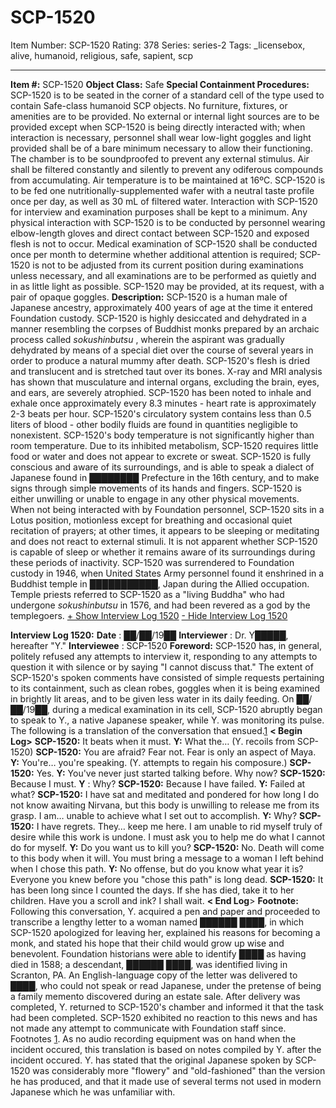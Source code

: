 # SCP-1520
Item Number: SCP-1520
Rating: 378
Series: series-2
Tags: _licensebox, alive, humanoid, religious, safe, sapient, scp

---

**Item #:** SCP-1520
**Object Class:** Safe
**Special Containment Procedures:** SCP-1520 is to be seated in the corner of a standard cell of the type used to contain Safe-class humanoid SCP objects. No furniture, fixtures, or amenities are to be provided. No external or internal light sources are to be provided except when SCP-1520 is being directly interacted with; when interaction is necessary, personnel shall wear low-light goggles and light provided shall be of a bare minimum necessary to allow their functioning. The chamber is to be soundproofed to prevent any external stimulus. Air shall be filtered constantly and silently to prevent any odiferous compounds from accumulating. Air temperature is to be maintained at 16ºC.
SCP-1520 is to be fed one nutritionally-supplemented wafer with a neutral taste profile once per day, as well as 30 mL of filtered water. Interaction with SCP-1520 for interview and examination purposes shall be kept to a minimum. Any physical interaction with SCP-1520 is to be conducted by personnel wearing elbow-length gloves and direct contact between SCP-1520 and exposed flesh is not to occur. Medical examination of SCP-1520 shall be conducted once per month to determine whether additional attention is required; SCP-1520 is not to be adjusted from its current position during examinations unless necessary, and all examinations are to be performed as quietly and in as little light as possible.
SCP-1520 may be provided, at its request, with a pair of opaque goggles.
**Description:** SCP-1520 is a human male of Japanese ancestry, approximately 400 years of age at the time it entered Foundation custody. SCP-1520 is highly desiccated and dehydrated in a manner resembling the corpses of Buddhist monks prepared by an archaic process called _sokushinbutsu_ , wherein the aspirant was gradually dehydrated by means of a special diet over the course of several years in order to produce a natural mummy after death. SCP-1520's flesh is dried and translucent and is stretched taut over its bones. X-ray and MRI analysis has shown that musculature and internal organs, excluding the brain, eyes, and ears, are severely atrophied. SCP-1520 has been noted to inhale and exhale once approximately every 8.3 minutes - heart rate is approximately 2-3 beats per hour. SCP-1520's circulatory system contains less than 0.5 liters of blood - other bodily fluids are found in quantities negligible to nonexistent. SCP-1520's body temperature is not significantly higher than room temperature. Due to its inhibited metabolism, SCP-1520 requires little food or water and does not appear to excrete or sweat.
SCP-1520 is fully conscious and aware of its surroundings, and is able to speak a dialect of Japanese found in ████████ Prefecture in the 16th century, and to make signs through simple movements of its hands and fingers. SCP-1520 is either unwilling or unable to engage in any other physical movements. When not being interacted with by Foundation personnel, SCP-1520 sits in a Lotus position, motionless except for breathing and occasional quiet recitation of prayers; at other times, it appears to be sleeping or meditating and does not react to external stimuli. It is not apparent whether SCP-1520 is capable of sleep or whether it remains aware of its surroundings during these periods of inactivity.
SCP-1520 was surrendered to Foundation custody in 1946, when United States Army personnel found it enshrined in a Buddhist temple in ███████████, Japan during the Allied occupation. Temple priests referred to SCP-1520 as a "living Buddha" who had undergone _sokushinbutsu_ in 1576, and had been revered as a god by the templegoers.
[\+ Show Interview Log 1520](javascript:;)
[\- Hide Interview Log 1520](javascript:;)
  
**Interview Log 1520:**
**Date** : ██/██/19██
**Interviewer** : Dr. Y█████, hereafter "Y."
**Interviewee** : SCP-1520
**Foreword:** SCP-1520 has, in general, politely refused any attempts to interview it, responding to any attempts to question it with silence or by saying "I cannot discuss that." The extent of SCP-1520's spoken comments have consisted of simple requests pertaining to its containment, such as clean robes, goggles when it is being examined in brightly lit areas, and to be given less water in its daily feeding. On ██/██/19██, during a medical examination in its cell, SCP-1520 abruptly began to speak to Y., a native Japanese speaker, while Y. was monitoring its pulse. The following is a translation of the conversation that ensued.[1](javascript:;)
**< Begin Log>**
**SCP-1520:** It beats when it must.
**Y:** What the… (Y. recoils from SCP-1520)
**SCP-1520:** You are afraid? Fear not. Fear is only an aspect of Maya.
**Y:** You're… you're speaking. (Y. attempts to regain his composure.)
**SCP-1520:** Yes.
**Y:** You've never just started talking before. Why now?
**SCP-1520:** Because I must.
**Y** : Why?
**SCP-1520:** Because I have failed.
**Y:** Failed at what?
**SCP-1520:** I have sat and meditated and pondered for how long I do not know awaiting Nirvana, but this body is unwilling to release me from its grasp. I am… unable to achieve what I set out to accomplish.
**Y:** Why?
**SCP-1520:** I have regrets. They… keep me here. I am unable to rid myself truly of desire while this work is undone. I must ask you to help me do what I cannot do for myself.
**Y:** Do you want us to kill you?
**SCP-1520:** No. Death will come to this body when it will. You must bring a message to a woman I left behind when I chose this path.
**Y:** No offense, but do you know what year it is? Everyone you knew before you "chose this path" is long dead.
**SCP-1520:** It has been long since I counted the days. If she has died, take it to her children. Have you a scroll and ink? I shall wait.
**< End Log**>
**Footnote:** Following this conversation, Y. acquired a pen and paper and proceeded to transcribe a lengthy letter to a woman named ██████ ████, in which SCP-1520 apologized for leaving her, explained his reasons for becoming a monk, and stated his hope that their child would grow up wise and benevolent. Foundation historians were able to identify ████ as having died in 1588; a descendant, ██████ ████, was identified living in Scranton, PA. An English-language copy of the letter was delivered to ████, who could not speak or read Japanese, under the pretense of being a family memento discovered during an estate sale. After delivery was completed, Y. returned to SCP-1520's chamber and informed it that the task had been completed. SCP-1520 exhibited no reaction to this news and has not made any attempt to communicate with Foundation staff since.
Footnotes
[1](javascript:;). As no audio recording equipment was on hand when the incident occured, this translation is based on notes compiled by Y. after the incident occured. Y. has stated that the original Japanese spoken by SCP-1520 was considerably more "flowery" and "old-fashioned" than the version he has produced, and that it made use of several terms not used in modern Japanese which he was unfamiliar with.